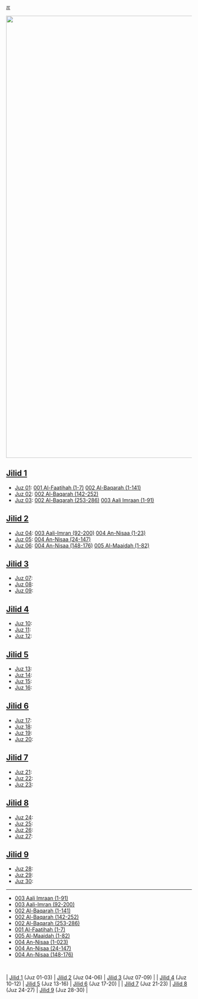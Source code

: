 ---
---

[&#x213C;](#idxXXX)<br id="idx000">

<img src="{{ site.baseurl }}/assets/images/z4816-02.jpg" style="width:1199px;">

## [Jilid 1](001.md)
* [Juz 01](001.md#idx101001001):
  [001 Al-Faatihah (1-7)](001.md#idx101001001)
  [002 Al-Baqarah (1-141)](001.md#idx101002001)
* [Juz 02](001.md#idx102002142):
  [002 Al-Baqarah (142-252)](001.md#idx102002142)
* [Juz 03](001.md#idx103002495):
  [002 Al-Baqarah (253-286)](001.md#idx103002495)
  [003 Aali Imraan (1-91)](001.md#idx103003001)

## [Jilid 2](002.md)
* [Juz 04](002.md#idx204003092):
  [003 Aali-Imran (92-200)](002.md#idx204003092)
  [004 An-Nisaa (1-23)](002.md#idx204004001)
* [Juz 05](002.md#idx205004244):
  [004 An-Nisaa (24-147)](002.md#idx205004244)
* [Juz 06](002.md#idx206004244):
  [004 An-Nisaa (148-176)](002.md#idx206004244)
  [005 Al-Maaidah (1-82)](002.md#idx206005001)

## [Jilid 3](003.md)
* [Juz 07](003.md):
* [Juz 08](003.md):
* [Juz 09](003.md):

## [Jilid 4](004.md)
* [Juz 10](004.md):
* [Juz 11](004.md):
* [Juz 12](004.md):

## [Jilid 5](005.md)
* [Juz 13](005.md):
* [Juz 14](005.md):
* [Juz 15](005.md):
* [Juz 16](005.md):

## [Jilid 6](006.md)
* [Juz 17](006.md):
* [Juz 18](006.md):
* [Juz 19](006.md):
* [Juz 20](006.md):

## [Jilid 7](007.md)
* [Juz 21](007.md):
* [Juz 22](007.md):
* [Juz 23](007.md):

## [Jilid 8](008.md)
* [Juz 24](008.md):
* [Juz 25](008.md):
* [Juz 26](008.md):
* [Juz 27](008.md):

## [Jilid 9](009.md)
* [Juz 28](009.md):
* [Juz 29](009.md):
* [Juz 30](009.md):

<hr>

* [003 Aali Imraan (1-91)](001.md#idx103003001)
* [003 Aali-Imran (92-200)](002.md#idx204003092)
* [002 Al-Baqarah (1-141)](001.md#idx101002001)
* [002 Al-Baqarah (142-252)](001.md#idx102002142)
* [002 Al-Baqarah (253-286)](001.md#idx103002495)
* [001 Al-Faatihah (1-7)](001.md#idx101001001)
* [005 Al-Maaidah (1-82)](002.md#idx206005001)
* [004 An-Nisaa (1-023)](002.md#idx204004001)
* [004 An-Nisaa (24-147)](002.md#idx205004244)
* [004 An-Nisaa (148-176)](002.md#idx206004244)

<br id="XYZZY">

| [Jilid 1](001.md) (Juz 01-03) | [Jilid 2](002.md) (Juz 04-06) | [Jilid 3](003.md) (Juz 07-09) |
| [Jilid 4](004.md) (Juz 10-12) | [Jilid 5](005.md) (Juz 13-16) | [Jilid 6](006.md) (Juz 17-20) |
| [Jilid 7](007.md) (Juz 21-23) | [Jilid 8](008.md) (Juz 24-27) | [Jilid 9](009.md) (Juz 28-30) |

